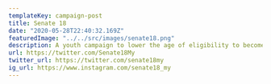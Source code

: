 ```yaml
---
templateKey: campaign-post
title: Senate 18
date: "2020-05-28T22:40:32.169Z"
featuredImage: "../../src/images/senate18.png"
description: A youth campaign to lower the age of eligibility to become a Senator from 30 to 18 years old. We also hope to bring the Senate Reform conversation to the public.
url: https://twitter.com/Senate18My
twitter_url: https://twitter.com/senate18my
ig_url: https://www.instagram.com/senate18_my
---
```

